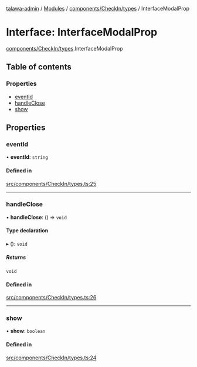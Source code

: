 [talawa-admin](../README.md) / [Modules](../modules.md) / [components/CheckIn/types](../modules/components_CheckIn_types.md) / InterfaceModalProp

# Interface: InterfaceModalProp

[components/CheckIn/types](../modules/components_CheckIn_types.md).InterfaceModalProp

## Table of contents

### Properties

- [eventId](components_CheckIn_types.InterfaceModalProp.md#eventid)
- [handleClose](components_CheckIn_types.InterfaceModalProp.md#handleclose)
- [show](components_CheckIn_types.InterfaceModalProp.md#show)

## Properties

### eventId

• **eventId**: `string`

#### Defined in

[src/components/CheckIn/types.ts:25](https://github.com/NamitBhutani/talawa-admin/blob/d923b65/src/components/CheckIn/types.ts#L25)

___

### handleClose

• **handleClose**: () =\> `void`

#### Type declaration

▸ (): `void`

##### Returns

`void`

#### Defined in

[src/components/CheckIn/types.ts:26](https://github.com/NamitBhutani/talawa-admin/blob/d923b65/src/components/CheckIn/types.ts#L26)

___

### show

• **show**: `boolean`

#### Defined in

[src/components/CheckIn/types.ts:24](https://github.com/NamitBhutani/talawa-admin/blob/d923b65/src/components/CheckIn/types.ts#L24)
